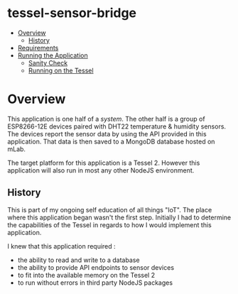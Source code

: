 # tessel-sensor-bridge

* [Overview](https://bitbucket.org/jxmot/tessel-mongoose-demo/overview#markdown-header-overview) 
    * [History](https://bitbucket.org/jxmot/tessel-mongoose-demo/overview#markdown-header-history) 
* [Requirements](https://bitbucket.org/jxmot/tessel-mongoose-demo/overview#markdown-header-requirements) 
* [Running the Application](https://bitbucket.org/jxmot/tessel-mongoose-demo/overview#markdown-header-running-the-application) 
    * [Sanity Check](https://bitbucket.org/jxmot/tessel-mongoose-demo/overview#markdown-header-sanity-check) 
    * [Running on the Tessel](https://bitbucket.org/jxmot/tessel-mongoose-demo/overview#markdown-header-running-on-the-tessel) 

# Overview

This application is one half of a *system*. The other half is a group of ESP8266-12E devices paired with DHT22 temperature & humidity sensors. The devices report the sensor data by using the API provided in this application. That data is then saved to a MongoDB database hosted on mLab.

The target platform for this application is a Tessel 2. However this application will also run in most any other NodeJS environment.

## History

This is part of my ongoing self education of all things "IoT". The place where this application began wasn't the first step. Initially I had to determine the capabilities of the Tessel in regards to how I would implement this application.

I knew that this application required :

* the ability to read and write to a database
* the ability to provide API endpoints to sensor devices
* to fit into the available memory on the Tessel 2
* to run without errors in third party NodeJS packages

